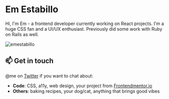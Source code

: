 # Em Estabillo

Hi, I'm Em - a frontend developer currently working on React projects. I'm a huge CSS fan and a UI/UX enthusiast. Previously did some work with Ruby on Rails as well.

![emestabillo](https://github-readme-stats.vercel.app/api?username=emestabillo&count_private=true&hide=contribs&show_icons=true&theme=vue-dark)

## 📫 Get in touch

@me on [Twitter](https://twitter.com/emestabillo) if you want to chat about:

- **Code**: CSS, a11y, web design, your project from [Frontendmentor.io](https://www.frontendmentor.io)
- **Others**: baking recipes, your dog/cat, anything that brings good vibes

<!--
**emestabillo/emestabillo** is a ✨ _special_ ✨ repository because its `README.md` (this file) appears on your GitHub profile.

Here are some ideas to get you started:

- 🔭 I’m currently working on ...
- 🌱 I’m currently learning ...
- 👯 I’m looking to collaborate on ...
- 🤔 I’m looking for help with ...
- 💬 Ask me about ...
- 📫 How to reach me: ...
- 😄 Pronouns: ...
- ⚡ Fun fact: ...
-->
